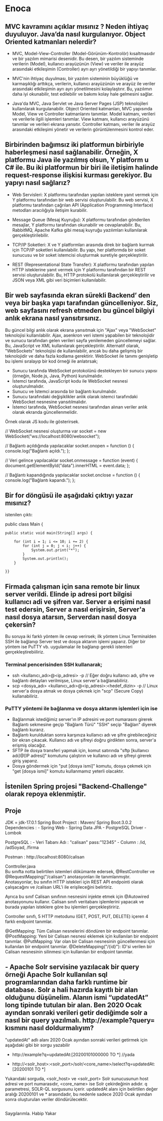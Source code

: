 # Enoca

## MVC kavramını açıklar mısınız ? Neden ihtiyaç duyuluyor. Java’da nasıl kurgulanıyor. Object Oriented katmanları nelerdir?

- MVC, Model-View-Controller (Model-Görünüm-Kontrolör) kısaltmasıdır ve bir yazılım mimarisi desenidir. Bu desen, bir yazılım sisteminde verilerin (Model), 
kullanıcı arayüzünün (View) ve veriler ile arayüz arasındaki etkileşimin (Controller) ayrı ayrı yönetildiği bir yapıyı tanımlar.

- MVC'nin ihtiyaç duyulması, bir yazılım sisteminin büyüklüğü ve karmaşıklığı arttıkça, verilerin, kullanıcı arayüzünün ve arayüz ile veriler arasındaki 
etkileşimin ayrı ayrı yönetilmesini kolaylaştırır. Bu, yazılımın daha iyi okunabilir, test edilebilir ve bakımı kolay hale gelmesini sağlar.

- Java'da MVC, Java Servlet ve Java Server Pages (JSP) teknolojileri kullanılarak kurgulanabilir. Object Oriented katmanları, MVC yapısında Model, View ve Controller katmanlarını tanımlar. Model katmanı, verileri ve verilerle ilgili işlemleri tanımlar. View katmanı, kullanıcı arayüzünü tanımlar ve verileri ekrana yansıtır. Controller katmanı, veriler ile arayüz arasındaki etkileşimi yönetir ve verilerin görüntülenmesini kontrol eder.

##

## Birbirinden bağımsız iki platformun birbiriyle haberleşmesi nasıl sağlanabilir. Örneğin, X platformu Java ile yazılmış olsun, Y platform u C# ile. Bu iki platformun bir biri ile iletişim halinde request-response ilişkisi kurması gerekiyor. Bu yapıyı nasıl sağlarız?

- Web Servisleri: X platformu tarafından yapılan isteklere yanıt vermek için Y platformu tarafından bir web servisi oluşturulabilir. Bu web servisi, X platformu tarafından çağrılan API (Application Programming Interface) metodları aracılığıyla iletişim kurabilir.

- Message Queue (Mesaj Kuyruğu): X platformu tarafından gönderilen mesajlar, Y platformu tarafından okunabilir ve cevaplanabilir. Bu, RabbitMQ, Apache Kafka gibi mesaj kuyruğu yazılımları kullanılarak gerçekleştirilebilir.

- TCP/IP Soketleri: X ve Y platformları arasında direk bir bağlantı kurmak için TCP/IP soketleri kullanılabilir. Bu yapı, her platformda bir soket sunucusu ve bir soket istemcisi oluşturmak suretiyle gerçekleştirilir.

- 	REST (Representational State Transfer): X platformu tarafından yapılan HTTP isteklerine yanıt vermek için Y platformu tarafından bir REST servisi oluşturulabilir. Bu, HTTP protokolü kullanılarak gerçekleştirilir ve JSON veya XML gibi veri biçimleri kullanılabilir.

##

## Bir web sayfasında ekran sürekli Backend’ den veya bir başka yapı tarafından güncelleniyor. Siz, web sayfasını refresh etmeden bu güncel bilgiyi anlık ekrana nasıl yansıtırsınız.

Bu güncel bilgi anlık olarak ekrana yansıtmak için "Ajax" veya "WebSocket" teknolojisi kullanılabilir. Ajax, asenkron veri istemi yapabilen bir teknolojidir ve sunucu tarafından gelen verileri sayfa yenilemeden güncellemeyi sağlar. Bu, JavaScript ve XML kullanılarak gerçekleştirilir. Alternatif olarak, "WebSockets" teknolojisi de kullanılabilir, ancak bu daha gelişmiş bir teknolojidir ve daha fazla kodlama gerektirir.
WebSocket ile tanımı genişletip bu işlemi sıralayıp bir kod örneği ile anlatırsak;

- Sunucu tarafında WebSocket protokolünü destekleyen bir sunucu yapısı (örneğin, Node.js, Java, Python) kurulmalıdır.
- İstemci tarafında, JavaScript kodu ile WebSocket nesnesi oluşturulmalıdır.
- Sunucu ve İstemci arasında bir bağlantı kurulmalıdır.
- Sunucu tarafındaki değişiklikler anlık olarak istemci tarafındaki WebSocket nesnesine yansıtılmalıdır.
- İstemci tarafında, WebSocket nesnesi tarafından alınan veriler anlık olarak ekranda güncellenmelidir.

Örnek olarak JS kodu ile gösterirsek.

// WebSocket nesnesi oluşturma
var socket = new WebSocket("ws://localhost:8080/websocket");

// Bağlantı açıldığında yapılacaklar
socket.onopen = function () {
  console.log("Bağlantı açıldı.");
};

// Veri gelince yapılacaklar
socket.onmessage = function (event) {
  document.getElementById("data").innerHTML = event.data;
};

// Bağlantı kapandığında yapılacaklar
socket.onclose = function () {
  console.log("Bağlantı kapandı.");
};

##

## Bir for döngüsü ile aşağıdaki çıktıyı yazar mısınız?
istenilen çıktı:


public class Main {

    public static void main(String[] args) {

        for (int i = 1; i <= 10; i += 2) {
            for (int j = 0; j < i; j++) {
                System.out.print("*");
            }
            System.out.println();
        }

    }}

##

##  Firmada çalışman için sana remote bir linux server verildi. Elinde ip adresi port bilgisi kullanıcı adi ve şifren var. Server a erişimi nasıl test edersin, Server a nasıl erişirsin, Server'a nasıl dosya atarsın, Serverdan nasıl dosya çekersin?

Bu soruya iki farklı yöntem ile cevap verirsek;
ilk yöntem Linux Terminalden SSH ile bağlanıp Server test ve dosya aktarım işlemi yaparız. Diğer bir yöntem ise PuTTY vb. uygulamalar ile bağlanıp gerekli istemleri gerçekleştirebiiliriz.

### Terminal pencerisinden SSH kullanarak;

- ssh <kullanıcı_adı>@<ip_adresi> -p <port> 
// Eğer doğru kullanıcı adı, şifre ve bağlantı detayları verilmişse, Linux server'a bağlanabiliriz.
- scp <dosya_adı> <kullanıcı_adı>@<ip_adresi>:<hedef_dizin> -p <port> 
// Linux server'a dosya atmak ve dosya çekmek için "scp" (Secure Copy) kullanabiliriz.

### PuTTY yöntemi ile bağlanma ve dosya aktarım işlemleri için ise
  
- Bağlanmak istediğimiz server'ın IP adresini ve port numarasını girerek Bağlantı sekmesine geçip "Bağlantı Türü" "SSH" seçip "Bağlan" diyerek bağlantı kurarız.
- Bağlantı kurulduktan sonra karşınıza kullanıcı adı ve şifre girebileceğiniz bir ekran çıkacak. Kullanıcı adı ve şifreyi doğru girdikten sonra, server'a erişmiş olacağız.
- SFTP ile dosya transferi yapmak için, komut satırında "sftp [kullanıcı adı]@[IP adresi]" komutunu çalıştırın ve kullanıcı adı ve şifreyi girerek giriş yaparız.
- Dosya göndermek için "put [dosya ismi]" komutu, dosya çekmek için "get [dosya ismi]" komutu kullanmamız yeterli olacaktır.
  
##
  
## İstenilen Spring projesi "Backend-Challenge" olarak repoya eklenmiştir. 
  
  
## Proje 

  JDK = jdk-17.0.1
  Spring Boot Project : Maven/ Spring Boot:3.0.2
  Dependencies : 
              - Spring Web
              - Spring Data JPA
              - PostgreSQL Driver
              - Lombok

  PostgreSQL : 
              - Veri Tabanı Adı : "calisan" pass:"12345"
              - Column : /id, /adSoyad, /firma

  Postman :  http://localhost:8080/calisan 
  
Conttroller.java  
Bu sınıfta notta belirtilen istemleri dökümante edersek, @RestController ve @RequestMapping("/calisan") anotasyonları ile tanımlanmıştır. Anotasyonlar, bu sınıfın HTTP istekleri için REST API endpointi olarak çalışacağını ve /calisan URL'i ile erişileceğini belirtiriz.

Ayrıca bu sınıf Calisan sınıfının nesnesini injekte etmek için @Autowired anotasyonunu kullanır. Calisan sınıfı veritabanı işlemlerini yapacak ve burada yapılan isteklere göre bu işlemleri gerçekleştiririz.

Controller sınıfı, 5 HTTP metodunu (GET, POST, PUT, DELETE) içeren 4 farklı endpoint tanımlar.

@GetMapping: Tüm Calisan nesnelerini döndüren bir endpoint tanımlar.
@PostMapping: Yeni bir Calisan nesnesi eklemek için kullanılan bir endpoint tanımlar.
@PutMapping: Var olan bir Calisan nesnesinin güncellenmesi için kullanılan bir endpoint tanımlar.
@DeleteMapping("/{id}"): ID'si verilen bir Calisan nesnesinin silinmesi için kullanılan bir endpoint tanımlar.
  
##
  
## - Apache Solr servisine yazılacak bir query örneği Apache Solr kullanılan sql programlarından daha farklı runtime bir database. Solr a hali hazırda kayıtlı bir alan olduğunu düşünelim. Alanın ismi “updatedAt” long tipinde tutulan bir alan. Ben 2020 Ocak ayından sonraki verileri getir dediğimde solr a nasıl bir query yazılmalı. http://example?query= kısmını nasıl doldurmalıyım?
  

"updatedAt" adlı alanı 2020 Ocak ayından sonraki verileri getirmek için aşağıdaki gibi bir sorgu yazabilir
  - http://example?q=updatedAt:[20200101000000 TO *] //yada

  - http://<solr_host>:<solr_port>/solr/<core_name>/select?q=updatedAt:[20200101 TO *]
  
Yukarıdaki sorguda, <solr_host> ve <solr_port> Solr sunucusunun host adresi ve port numarasıdır, <core_name> ise Solr çekirdeğinin adıdır. q parametresi, SOLR-QL sorgusunu içerir. updatedAt alanı için belirtilen değer aralığı 20200101 ve * arasındadır, bu nedenle sadece 2020 Ocak ayından sonra oluşturulan veriler döndürülecektir.

##
  Saygılarımla.
  Habip Yakar











